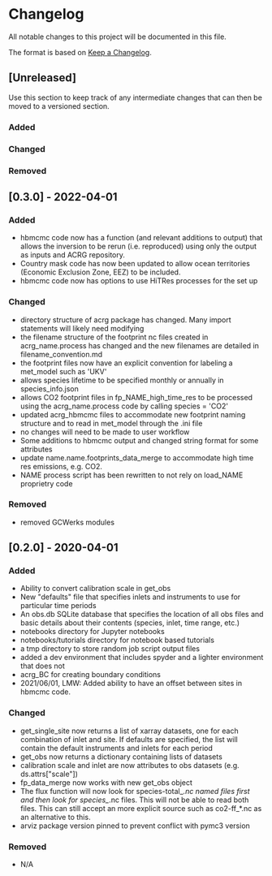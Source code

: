 # Changelog
All notable changes to this project will be documented in this file.

The format is based on [Keep a Changelog](https://keepachangelog.com/en/1.0.0/).

## [Unreleased]
Use this section to keep track of any intermediate changes that can then be moved to a versioned section.

### Added

### Changed

### Removed


## [0.3.0] - 2022-04-01
### Added
- hbmcmc code now has a function (and relevant additions to output) that allows the inversion to be rerun (i.e. reproduced)
  using only the output as inputs and ACRG repository.
- Country mask code has now been updated to allow ocean territories (Economic Exclusion Zone, EEZ) to be included.
- hbmcmc code now has options to use HiTRes processes for the set up

### Changed
- directory structure of acrg package has changed. Many import statements will likely need modifying
- the filename structure of the footprint nc files created in acrg_name.process has changed and the new filenames are detailed in filename_convention.md
- the footprint files now have an explicit convention for labeling a met_model such as 'UKV'
- allows species lifetime to be specified monthly or annually in species_info.json
- allows CO2 footprint files in fp_NAME_high_time_res to be processed using the acrg_name.process code by calling species = 'CO2'
- updated acrg_hbmcmc files to accommodate new footprint naming structure and to read in met_model through the .ini file
- no changes will need to be made to user workflow
- Some additions to hbmcmc output and changed string format for some attributes
- update name.name.footprints_data_merge to accommodate high time res emissions, e.g. CO2.
- NAME process script has been rewritten to not rely on load_NAME proprietry code

### Removed
- removed GCWerks modules


## [0.2.0] - 2020-04-01
### Added
- Ability to convert calibration scale in get_obs
- New "defaults" file that specifies inlets and instruments to use for particular time periods
- An obs.db SQLite database that specifies the location of all obs files and basic details about their contents (species, inlet, time range, etc.)
- notebooks directory for Jupyter notebooks
- notebooks/tutorials directory for notebook based tutorials
- a tmp directory to store random job script output files
- added a dev environment that includes spyder and a lighter environment that does not
- acrg_BC for creating boundary conditions
- 2021/06/01, LMW: Added ability to have an offset between sites in hbmcmc code. 


### Changed
- get_single_site now returns a list of xarray datasets, one for each combination of inlet and site. If defaults are specified, the list will contain the default instruments and inlets for each period
- get_obs now returns a dictionary containing lists of datasets
- calibration scale and inlet are now attributes to obs datasets (e.g. ds.attrs["scale"])
- fp_data_merge now works with new get_obs object
- The flux function will now look for species-total_*.nc named files first and then look for species_*.nc files. This will not be able to read both files. This can still accept an more explicit source such as co2-ff_*.nc as an alternative to this. 
- arviz package version pinned to prevent conflict with pymc3 version

### Removed
- N/A
